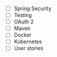 - [ ] Spring Security
- [ ] Testing
- [ ] OAuth 2
- [ ] Maven
- [ ] Docker
- [ ] Kubernetes
- [ ] User stories